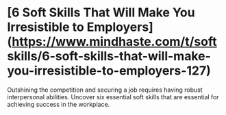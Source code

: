 
# [6 Soft Skills That Will Make You Irresistible to Employers](https://www.mindhaste.com/t/soft skills/6-soft-skills-that-will-make-you-irresistible-to-employers-127)

Outshining the competition and securing a job requires having robust interpersonal abilities. Uncover six essential soft skills that are essential for achieving success in the workplace.
    